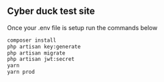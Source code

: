 ## Cyber duck test site

Once your .env file is setup run the commands below
```bash
composer install
php artisan key:generate
php artisan migrate
php artisan jwt:secret
yarn
yarn prod
```

